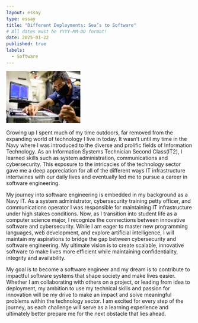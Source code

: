 ```yaml
---
layout: essay
type: essay
title: "Different Deployments: Sea’s to Software"
# All dates must be YYYY-MM-DD format!
date: 2025-01-22
published: true
labels:
  - Software
---
```

<img width="200px" class="rounded float-start pe-4" src="../img/deployment.webp">

Growing up I spent much of my time outdoors, far removed from the expanding world of technology I live in today. It wasn’t until my time in the Navy where I was introduced to the diverse and prolific fields of Information Technology. As an Information Systems Technician Second Class(IT2), I learned skills such as system administration, communications and cybersecurity. This exposure to the intricacies of the technology sector gave me a deep appreciation for all of the different ways IT infrastructure intertwines with our daily lives and eventually led me to pursue a career in software engineering.

My journey into software engineering is embedded in my background as a Navy IT. As a system administrator, cybersecurity training petty officer, and communications operator I was responsible for maintaining IT infrastructure under high stakes conditions. Now, as I transition into student life as a computer science major, I recognize the connections between innovative software and cybersecurity. While I am eager to master new programming languages, web development, and explore artificial intelligence, I will maintain my aspirations to bridge the gap between cybersecurity and software engineering. My ultimate vision is to create scalable, innovative software to make lives more efficient while maintaining confidentiality, integrity and availability.

My goal is to become a software engineer and my dream is to contribute to impactful software systems that shape society and make lives easier. Whether I am collaborating with others on a project, or leading from idea to deployment, my ambition to use my technical skills and passion for innovation will be my drive to make an impact and solve meaningful problems within the technology sector. I am excited for every step of the journey, as each challenge will serve as a learning experience and ultimately better prepare me for the next obstacle that lies ahead.
